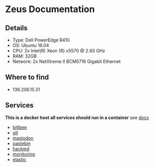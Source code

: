 # Zeus Documentation

## Details

- Type: Dell PowerEdge R410
- OS: Ubuntu 16.04
- CPU: 2x Intel(R) Xeon (R) x5570 @ 2.93 GHz
- RAM: 32GB
- Network: 2x NetXtreme II BCM5716 Gigabit Ethernet

## Where to find

- 136.206.15.31

## Services

**This is a docker host all services should run in a container** see
[docs](/procedures/docker-service)

- [bitlbee](/services/bitlbee)
- [git](/services/git)
- [mastodon](/services/mastodon)
- [pastebin](/services/paste)
- [hackmd](/services/hackmd)
- [monitoring](/monitoring)
- [elastic](/monitoring/elastic)
